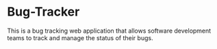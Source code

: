 # Bug-Tracker
This is a bug tracking web application that allows software development teams to track and manage the status of their bugs.
